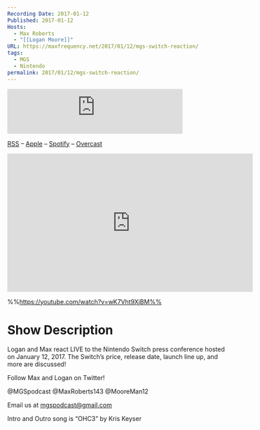 ```yaml
---
Recording Date: 2017-01-12
Published: 2017-01-12
Hosts:
  - Max Roberts
  - "[[Logan Moore]]"
URL: https://maxfrequency.net/2017/01/12/mgs-switch-reaction/
tags:
  - MGS
  - Nintendo
permalink: 2017/01/12/mgs-switch-reaction/
---
```

<iframe src="https://podcasters.spotify.com/pod/show/millennialgamingspeak/embed/episodes/Live-Reaction-to-Nintendo-Switch-e1adhq5/a-a6ts419" height="102px" width="400px" frameborder="0" scrolling="no"></iframe>

[RSS](https://anchor.fm/s/74aa3858/podcast/rss) – [Apple](https://podcasts.apple.com/us/podcast/episode-3-gdc-wrap-up/id1000915981?i=1000542222515) – [Spotify](https://open.spotify.com/episode/7wePXT4Bt22LWifVLx3n8y) – [Overcast](https://overcast.fm/+EtIgeWxEU)

<div class=iframe-container>
<iframe width="560" height="315" src="https://www.youtube-nocookie.com/embed/wK7Vht9XjBM?si=u3cObaVNXi7RnGS6" title="YouTube video player" frameborder="0" allow="accelerometer; autoplay; clipboard-write; encrypted-media; gyroscope; picture-in-picture; web-share" allowfullscreen></iframe>
</div>

%%https://youtube.com/watch?v=wK7Vht9XjBM%%

# Show Description

Logan and Max react LIVE to the Nintendo Switch press conference hosted on January 12, 2017. The Switch’s price, release date, launch line up, and more are discussed!

Follow Max and Logan on Twitter!

@MGSpodcast
@MaxRoberts143
@MooreMan12

Email us at mgspodcast@gmail.com

Intro and Outro song is “OHC3” by Kris Keyser